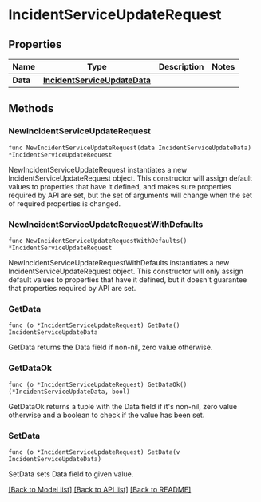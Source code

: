 # IncidentServiceUpdateRequest

## Properties

| Name     | Type                                                          | Description | Notes |
| -------- | ------------------------------------------------------------- | ----------- | ----- |
| **Data** | [**IncidentServiceUpdateData**](IncidentServiceUpdateData.md) |             |

## Methods

### NewIncidentServiceUpdateRequest

`func NewIncidentServiceUpdateRequest(data IncidentServiceUpdateData) *IncidentServiceUpdateRequest`

NewIncidentServiceUpdateRequest instantiates a new IncidentServiceUpdateRequest object.
This constructor will assign default values to properties that have it defined,
and makes sure properties required by API are set, but the set of arguments
will change when the set of required properties is changed.

### NewIncidentServiceUpdateRequestWithDefaults

`func NewIncidentServiceUpdateRequestWithDefaults() *IncidentServiceUpdateRequest`

NewIncidentServiceUpdateRequestWithDefaults instantiates a new IncidentServiceUpdateRequest object.
This constructor will only assign default values to properties that have it defined,
but it doesn't guarantee that properties required by API are set.

### GetData

`func (o *IncidentServiceUpdateRequest) GetData() IncidentServiceUpdateData`

GetData returns the Data field if non-nil, zero value otherwise.

### GetDataOk

`func (o *IncidentServiceUpdateRequest) GetDataOk() (*IncidentServiceUpdateData, bool)`

GetDataOk returns a tuple with the Data field if it's non-nil, zero value otherwise
and a boolean to check if the value has been set.

### SetData

`func (o *IncidentServiceUpdateRequest) SetData(v IncidentServiceUpdateData)`

SetData sets Data field to given value.

[[Back to Model list]](../README.md#documentation-for-models) [[Back to API list]](../README.md#documentation-for-api-endpoints) [[Back to README]](../README.md)
